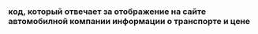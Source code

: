 ### код, который отвечает за отображение на сайте автомобилной компании информации о транспорте и цене
